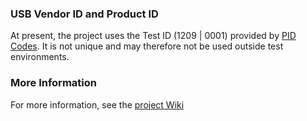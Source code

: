### USB Vendor ID and Product ID

At present, the project uses the Test ID (1209 | 0001) provided by [PID Codes](http://pid.codes/1209/0001).  It is not unique and may therefore not be used outside test environments.

### More Information

For more information, see the [project Wiki](https://sourceforge.net/p/fui-audio-dac/wiki/)

